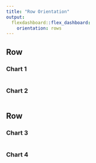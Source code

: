 ```yaml
---
title: "Row Orientation"
output: 
  flexdashboard::flex_dashboard:
    orientation: rows
---
```

    
Row
-------------------------------------
    
### Chart 1
    
```{r}

```
 
### Chart 2
    
```{r}

``` 

Row
-------------------------------------
    
### Chart 3
    
```{r}

```
    
### Chart 4

```{r}

```
